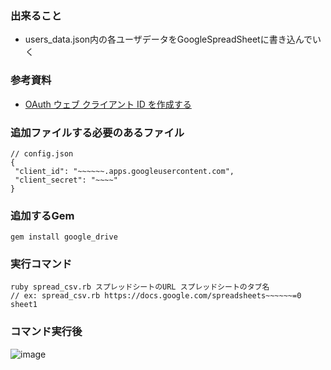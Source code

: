 ### 出来ること
- users_data.json内の各ユーザデータをGoogleSpreadSheetに書き込んでいく

### 参考資料
- [OAuth ウェブ クライアント ID を作成する](https://support.google.com/workspacemigrate/answer/9222992?hl=ja)

### 追加ファイルする必要のあるファイル
```
// config.json
{                                                                                                                                                                                                       
 "client_id": "~~~~~~.apps.googleusercontent.com",
 "client_secret": "~~~~"
}
```

### 追加するGem
```
gem install google_drive
```

### 実行コマンド
```
ruby spread_csv.rb スプレッドシートのURL スプレッドシートのタブ名
// ex: spread_csv.rb https://docs.google.com/spreadsheets~~~~~~=0 sheet1
```

### コマンド実行後
![image](https://user-images.githubusercontent.com/57279856/113518201-cc12ac00-95bf-11eb-90c2-e4666acb21ad.png)

